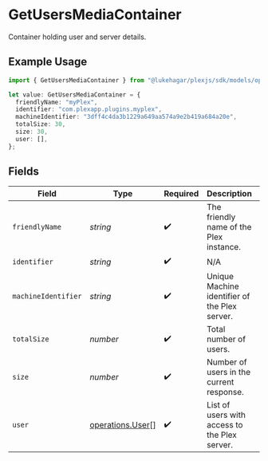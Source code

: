 # GetUsersMediaContainer

Container holding user and server details.

## Example Usage

```typescript
import { GetUsersMediaContainer } from "@lukehagar/plexjs/sdk/models/operations";

let value: GetUsersMediaContainer = {
  friendlyName: "myPlex",
  identifier: "com.plexapp.plugins.myplex",
  machineIdentifier: "3dff4c4da3b1229a649aa574a9e2b419a684a20e",
  totalSize: 30,
  size: 30,
  user: [],
};
```

## Fields

| Field                                                       | Type                                                        | Required                                                    | Description                                                 | Example                                                     |
| ----------------------------------------------------------- | ----------------------------------------------------------- | ----------------------------------------------------------- | ----------------------------------------------------------- | ----------------------------------------------------------- |
| `friendlyName`                                              | *string*                                                    | :heavy_check_mark:                                          | The friendly name of the Plex instance.                     | myPlex                                                      |
| `identifier`                                                | *string*                                                    | :heavy_check_mark:                                          | N/A                                                         | com.plexapp.plugins.myplex                                  |
| `machineIdentifier`                                         | *string*                                                    | :heavy_check_mark:                                          | Unique Machine identifier of the Plex server.               | 3dff4c4da3b1229a649aa574a9e2b419a684a20e                    |
| `totalSize`                                                 | *number*                                                    | :heavy_check_mark:                                          | Total number of users.                                      | 30                                                          |
| `size`                                                      | *number*                                                    | :heavy_check_mark:                                          | Number of users in the current response.                    | 30                                                          |
| `user`                                                      | [operations.User](../../../sdk/models/operations/user.md)[] | :heavy_check_mark:                                          | List of users with access to the Plex server.               |                                                             |